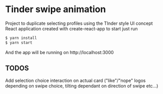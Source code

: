 # Tinder swipe animation

Project to duplicate selecting profiles using the TInder style UI concept
React application created with create-react-app to start just run

```bash
$ yarn install
$ yarn start
```

And the app will be running on http://localhost:3000

## TODOS
Add selection choice interaction on actual card ("like"/"nope" logos depending on swipe choice, tilting dependant on direction of swipe etc...)